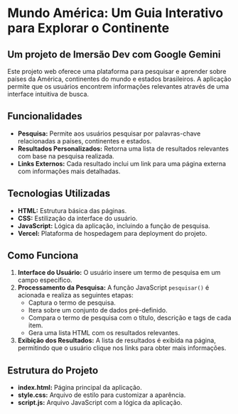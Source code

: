 # Mundo América: Um Guia Interativo para Explorar o Continente

## Um projeto de Imersão Dev com Google Gemini
Este projeto web oferece uma plataforma para pesquisar e aprender sobre países da América, continentes do mundo e estados brasileiros. A aplicação permite que os usuários encontrem informações relevantes através de uma interface intuitiva de busca.

## Funcionalidades
* **Pesquisa:** Permite aos usuários pesquisar por palavras-chave relacionadas a países, continentes e estados.
* **Resultados Personalizados:** Retorna uma lista de resultados relevantes com base na pesquisa realizada.
* **Links Externos:** Cada resultado inclui um link para uma página externa com informações mais detalhadas.

## Tecnologias Utilizadas
* **HTML:** Estrutura básica das páginas.
* **CSS:** Estilização da interface do usuário.
* **JavaScript:** Lógica da aplicação, incluindo a função de pesquisa.
* **Vercel:** Plataforma de hospedagem para deployment do projeto.

## Como Funciona
1. **Interface do Usuário:** O usuário insere um termo de pesquisa em um campo específico.
2. **Processamento da Pesquisa:** A função JavaScript `pesquisar()` é acionada e realiza as seguintes etapas:
   * Captura o termo de pesquisa.
   * Itera sobre um conjunto de dados pré-definido.
   * Compara o termo de pesquisa com o título, descrição e tags de cada item.
   * Gera uma lista HTML com os resultados relevantes.
3. **Exibição dos Resultados:** A lista de resultados é exibida na página, permitindo que o usuário clique nos links para obter mais informações.

## Estrutura do Projeto
* **index.html:** Página principal da aplicação.
* **style.css:** Arquivo de estilo para customizar a aparência.
* **script.js:** Arquivo JavaScript com a lógica da aplicação.
